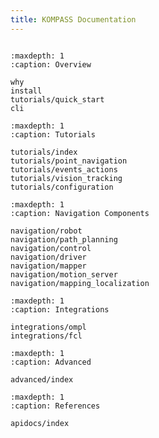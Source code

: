 ```yaml
---
title: KOMPASS Documentation
---
```


```{include} overview.md

```

```{toctree}
:maxdepth: 1
:caption: Overview

why
install
tutorials/quick_start
cli
```

```{toctree}
:maxdepth: 1
:caption: Tutorials

tutorials/index
tutorials/point_navigation
tutorials/events_actions
tutorials/vision_tracking
tutorials/configuration
```

```{toctree}
:maxdepth: 1
:caption: Navigation Components

navigation/robot
navigation/path_planning
navigation/control
navigation/driver
navigation/mapper
navigation/motion_server
navigation/mapping_localization
```

```{toctree}
:maxdepth: 1
:caption: Integrations

integrations/ompl
integrations/fcl
```

<!-- # Advanced Topics -->

```{toctree}
:maxdepth: 1
:caption: Advanced

advanced/index
```

<!-- # References -->

```{toctree}
:maxdepth: 1
:caption: References

apidocs/index
```
